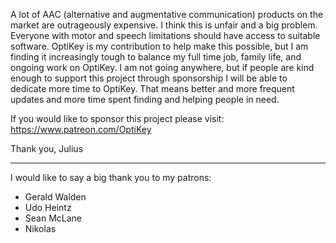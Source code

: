 A lot of AAC (alternative and augmentative communication) products on the market are outrageously expensive. I think this is unfair and a big problem. Everyone with motor and speech limitations should have access to suitable software. OptiKey is my contribution to help make this possible, but I am finding it increasingly tough to balance my full time job, family life, and ongoing work on OptiKey. I am not going anywhere, but if people are kind enough to support this project through sponsorship I will be able to dedicate more time to OptiKey. That means better and more frequent updates and more time spent finding and helping people in need.

If you would like to sponsor this project please visit: https://www.patreon.com/OptiKey

Thank you,
Julius

---

I would like to say a big thank you to my patrons:

* Gerald Walden
* Udo Heintz
* Sean McLane
* Nikolas